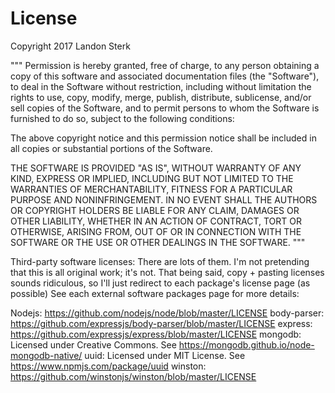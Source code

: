 # License

Copyright 2017 Landon Sterk

"""
Permission is hereby granted, free of charge, to any person obtaining a copy
of this software and associated documentation files (the "Software"), to
deal in the Software without restriction, including without limitation the
rights to use, copy, modify, merge, publish, distribute, sublicense, and/or
sell copies of the Software, and to permit persons to whom the Software is
furnished to do so, subject to the following conditions:

The above copyright notice and this permission notice shall be included in
all copies or substantial portions of the Software.

THE SOFTWARE IS PROVIDED "AS IS", WITHOUT WARRANTY OF ANY KIND, EXPRESS OR
IMPLIED, INCLUDING BUT NOT LIMITED TO THE WARRANTIES OF MERCHANTABILITY,
FITNESS FOR A PARTICULAR PURPOSE AND NONINFRINGEMENT. IN NO EVENT SHALL THE
AUTHORS OR COPYRIGHT HOLDERS BE LIABLE FOR ANY CLAIM, DAMAGES OR OTHER
LIABILITY, WHETHER IN AN ACTION OF CONTRACT, TORT OR OTHERWISE, ARISING
FROM, OUT OF OR IN CONNECTION WITH THE SOFTWARE OR THE USE OR OTHER DEALINGS
IN THE SOFTWARE.
"""

Third-party software licenses:
There are lots of them. I'm not pretending that this is all original work; it's not.
That being said, copy + pasting licenses sounds ridiculous, so I'll just redirect to
each package's license page (as possible)
See each external software packages page for more details:

Nodejs: https://github.com/nodejs/node/blob/master/LICENSE
body-parser: https://github.com/expressjs/body-parser/blob/master/LICENSE
express: https://github.com/expressjs/express/blob/master/LICENSE
mongodb: Licensed under Creative Commons. See https://mongodb.github.io/node-mongodb-native/
uuid: Licensed under MIT License. See https://www.npmjs.com/package/uuid
winston: https://github.com/winstonjs/winston/blob/master/LICENSE
